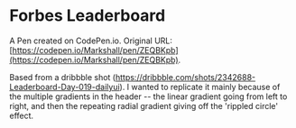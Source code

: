 # Forbes Leaderboard

A Pen created on CodePen.io. Original URL: [https://codepen.io/Markshall/pen/ZEQBKpb](https://codepen.io/Markshall/pen/ZEQBKpb).

Based from a dribbble shot (https://dribbble.com/shots/2342688-Leaderboard-Day-019-dailyui). I wanted to replicate it mainly because of the multiple gradients in the header -- the linear gradient going from left to right, and then the repeating radial gradient giving off the 'rippled circle' effect.